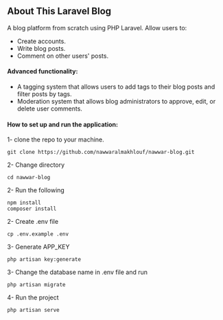 ## About This Laravel Blog

A blog platform from scratch using PHP Laravel. 
Allow users to:
- Create accounts.
- Write blog posts. 
- Comment on other users' posts. 

#### Advanced functionality:
- A tagging system that allows users to add tags to their blog posts and filter posts by tags.
- Moderation system that allows blog administrators to approve, edit, or delete user comments.


#### How to set up and run the application:
1- clone the repo to your machine.
````
git clone https://github.com/nawwaralmakhlouf/nawwar-blog.git
````
2- Change directory
````
cd nawwar-blog
````
2- Run the following
````
npm install
composer install
````
2- Create .env file
````
cp .env.example .env
````
3- Generate APP_KEY
````
php artisan key:generate
````
3- Change the database name in .env file and run
````
php artisan migrate
````
4- Run the project
````
php artisan serve
````
